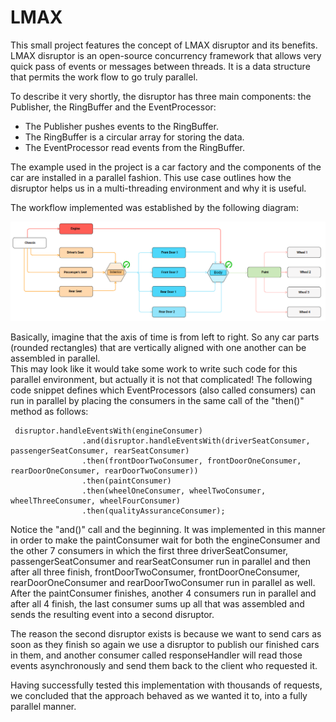 # LMAX
 This small project features the concept of LMAX disruptor and its benefits. LMAX disruptor is an open-source
concurrency framework that allows very quick pass of events or messages between threads. 
It is a data structure that permits the work flow to go truly parallel. 

 To describe it very shortly, the disruptor has three main components: the Publisher, the RingBuffer 
and the EventProcessor:
* The Publisher pushes events to the RingBuffer.
* The RingBuffer is a circular array for storing the data.
* The EventProcessor read events from the RingBuffer.

 The example used in the project is a car factory and the components of the car are 
installed in a parallel fashion. This use case outlines how the disruptor helps us 
in a multi-threading environment and why it is useful.

 The workflow implemented was established by the following diagram:

 ![](carFactoryWorkflow.png)
 
  Basically, imagine that the axis of time is from left to right. So any car parts (rounded rectangles) 
 that are vertically aligned with one another can be assembled in parallel.  
 This may look like it would take some work to write such code for this parallel environment, 
 but actually it is not that complicated! 
 The following code snippet defines which EventProcessors (also called consumers) can run
 in parallel by placing the consumers in the same call of the "then()" method as follows:
 ```
  disruptor.handleEventsWith(engineConsumer)
                 .and(disruptor.handleEventsWith(driverSeatConsumer, passengerSeatConsumer, rearSeatConsumer)
                 .then(frontDoorTwoConsumer, frontDoorOneConsumer, rearDoorOneConsumer, rearDoorTwoConsumer))
                 .then(paintConsumer)
                 .then(wheelOneConsumer, wheelTwoConsumer, wheelThreeConsumer, wheelFourConsumer)
                 .then(qualityAssuranceConsumer);
 ```
 
  Notice the "and()" call and the beginning. It was implemented in this manner in order to make the paintConsumer wait for both
 the engineConsumer and the other 7 consumers in which the first three driverSeatConsumer, passengerSeatConsumer and rearSeatConsumer
 run in parallel and then after all three finish, frontDoorTwoConsumer, frontDoorOneConsumer, rearDoorOneConsumer and rearDoorTwoConsumer
 run in parallel as well. After the paintConsumer finishes, another 4 consumers run in parallel and after all 4 finish, the last
 consumer sums up all that was assembled and sends the resulting event into a second disruptor.
 
  The reason the second disruptor exists is because we want to send cars as soon as they finish so again we use 
 a disruptor to publish our finished cars in them, and another consumer called responseHandler will read those events asynchronously 
 and send them back to the client who requested it.
 
  Having successfully tested this implementation with thousands of requests, we concluded that the approach behaved 
 as we wanted it to, into a fully parallel manner.  
 
 
  
 
 
 
 
 
 
